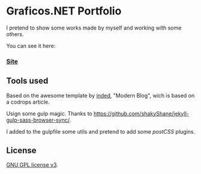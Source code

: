 # Graficos.NET Portfolio

I pretend to show some works made by myself and working with some others.

You can see it here:

### [Site](http://graficos.NET/portfolio)

## Tools used

Based on the awesome template by [inded](https://github.com/inded/), "Modern Blog", wich is based on a codrops article.

Usign some gulp magic. Thanks to https://github.com/shakyShane/jekyll-gulp-sass-browser-sync/.

I added to the gulpfile some utils and pretend to add some *postCSS* plugins.


## License

[GNU GPL license v3](https://www.gnu.org/licenses/gpl-3.0.html).

